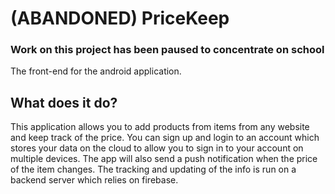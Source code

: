 # (ABANDONED) PriceKeep #
### Work on this project has been paused to concentrate on school ###

The front-end for the android application.

## What does it do? ##

This application allows you to add products from items from any website and keep track of the price.
You can sign up and login to an account which stores your data on the cloud to allow you to sign in to your account on multiple devices.
The app will also send a push notification when the price of the item changes. 
The tracking and updating of the info is run on a backend server which relies on firebase.

